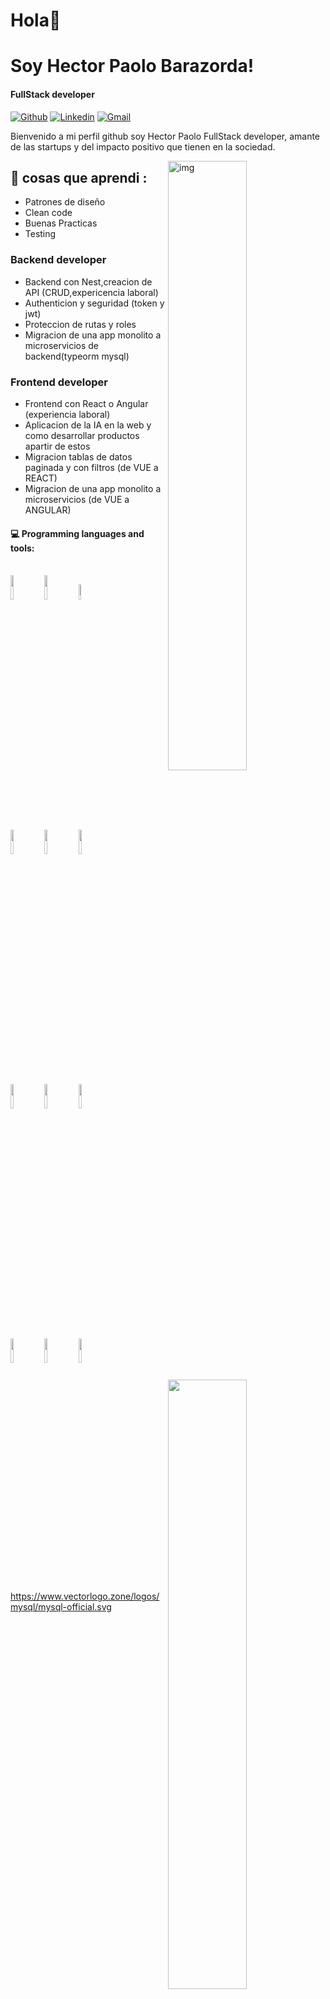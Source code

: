 # Hola👋 
# Soy Hector Paolo Barazorda!
#### FullStack developer

[![Github](https://img.shields.io/badge/-Github-000?style=flat&logo=Github&logoColor=white)](https://github.com/hectorDev2)
[![Linkedin](https://img.shields.io/badge/-LinkedIn-blue?style=flat&logo=Linkedin&logoColor=white)](https://www.linkedin.com/in/barazorda-paolo/)
[![Gmail](https://img.shields.io/badge/-Gmail-c14438?style=flat&logo=Gmail&logoColor=white)](mailto:ph.barazorda@gmail.com)

Bienvenido a mi perfil github soy Hector Paolo FullStack developer, amante de las startups y del impacto positivo que tienen en la sociedad.

<img align="right" alt="img" src="https://darkp0lx.github.io/portfolio/images/perfil.jpg" width="50%" height="auto" />


## 🌱 cosas que aprendi : 
- Patrones de diseño
- Clean code
- Buenas Practicas
- Testing

### Backend developer
- Backend con Nest,creacion de API (CRUD,expericencia laboral)
- Authenticion y seguridad (token y jwt)
- Proteccion de rutas y roles
- Migracion de una app monolito a microservicios de backend(typeorm mysql)

### Frontend developer
- Frontend con React o Angular (experiencia laboral) 
- Aplicacion de la IA en la web y como desarrollar productos apartir de estos
- Migracion tablas de datos paginada y con filtros (de VUE a REACT)
- Migracion de una app monolito a microservicios (de VUE a ANGULAR)

#### :computer: Programming languages and tools: 
<p>
	<img width="50%" align="right" src="https://github-readme-stats.vercel.app/api?username=darkp0lx&show_icons=true&hide_border=true" />
<br>
<code><img width="10%" src="https://www.vectorlogo.zone/logos/w3_html5/w3_html5-ar21.svg"></code>
<code><img width="10%" src="https://www.vectorlogo.zone/logos/w3_css/w3_css-ar21.svg"></code>
<code><img width="8%" src="https://upload.vectorlogo.zone/logos/javascript/images/239ec8a4-163e-4792-83b6-3f6d96911757.svg"></code>
<br />
	<br>
	<code><img width="10%" src="https://www.vectorlogo.zone/logos/reactjs/reactjs-icon.svg"></code>
	<code><img width="10%" src="https://www.vectorlogo.zone/logos/angular/angular-icon.svg"></code>
	<code><img width="10%" src="https://www.vectorlogo.zone/logos/nestjs/nestjs-icon.svg"></code>
	<br/>

<br>
	<code><img width="10%" src="https://www.vectorlogo.zone/logos/nodejs/nodejs-ar21.svg"></code>
	<code><img width="10%" src="https://www.vectorlogo.zone/logos/expressjs/expressjs-ar21.svg"></code>
<code><img width="10%" src="https://www.vectorlogo.zone/logos/mongodb/mongodb-ar21.svg"></code>
	<br/>
<br />
<code><img width="10%" src="https://www.vectorlogo.zone/logos/python/python-ar21.svg"></code>
<code><img width="10%" src="https://www.vectorlogo.zone/logos/mysql/mysql-official.svg"></code>
<code><img width="10%" src="https://www.vectorlogo.zone/logos/git-scm/git-scm-ar21.svg"></code>
</p>

https://www.vectorlogo.zone/logos/mysql/mysql-official.svg
